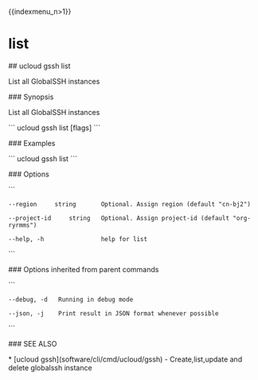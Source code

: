 {{indexmenu_n>1}}

# list

\#\# ucloud gssh list

List all GlobalSSH instances

\#\#\# Synopsis

List all GlobalSSH instances

\`\`\` ucloud gssh list \[flags\] \`\`\`

\#\#\# Examples

\`\`\` ucloud gssh list \`\`\`

\#\#\# Options

\`\`\`

``` 
--region     string       Optional. Assign region (default "cn-bj2") 
```

``` 
--project-id     string   Optional. Assign project-id (default "org-ryrmms") 
```

``` 
--help, -h                help for list 
```

\`\`\`

\#\#\# Options inherited from parent commands

\`\`\`

``` 
--debug, -d   Running in debug mode 
```

``` 
--json, -j    Print result in JSON format whenever possible 
```

\`\`\`

\#\#\# SEE ALSO

\* \[ucloud gssh\](software/cli/cmd/ucloud/gssh) - Create,list,update
and delete globalssh instance
